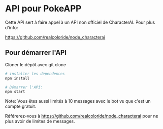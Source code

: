 # API pour PokeAPP

Cette API sert à faire appel à un API non officiel de CharacterAI. Pour plus d'info:

https://github.com/realcoloride/node_characterai

## Pour démarrer l'API

Cloner le dépôt avec git clone

```bash
# installer les dépendences
npm install

# Démarrer l'API:
npm start
```
Note: Vous êtes aussi limités à 10 messages avec le bot vu que c'est un compte gratuit. 

Référerez-vous à https://github.com/realcoloride/node_characterai pour ne plus avoir de limites de messages.
